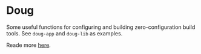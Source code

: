 # Doug

Some useful functions for configuring and building zero-configuration build tools. See `doug-app` and `doug-lib` as examples.

Reade more [here](https://github.com/ccorcos/doug).